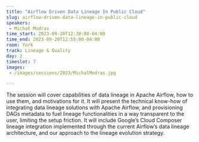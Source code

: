 ```yaml
---
title: "Airflow Driven Data Lineage In Public Cloud"
slug: airflow-driven-data-lineage-in-public-cloud
speakers:
 - Michał Modras
time_start: 2023-09-20T12:30:00-04:00
time_end: 2023-09-20T12:55:00-04:00
room: York
track: Lineage & Quality
day: 2
timeslot: 7
images:
 - /images/sessions/2023/MichalModras.jpg

---
```


The session will cover capabilities of data lineage in Apache Airflow, how to use them, and motivations for it. It will present the technical know-how of integrating data lineage solutions with Apache Airflow, and provisioning DAGs metadata to fuel lineage functionalities in a way transparent to the user, limiting the setup friction. It will include Google’s Cloud Composer lineage integration implemented through the current Airflow’s data lineage architecture, and our approach to the lineage evolution strategy.